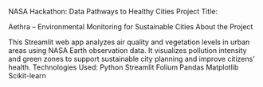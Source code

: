 NASA Hackathon: Data Pathways to Healthy Cities
Project Title:

Aethra – Environmental Monitoring for Sustainable Cities
About the Project

This Streamlit web app analyzes air quality and vegetation levels in urban areas using NASA Earth observation data.
It visualizes pollution intensity and green zones to support sustainable city planning and improve citizens’ health.
Technologies Used:
Python
Streamlit
Folium
Pandas
Matplotlib
Scikit-learn
